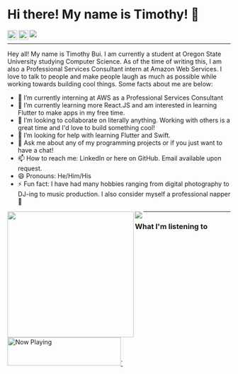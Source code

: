 # Hi there! My name is Timothy! 👋

<a href="https://kutt.it/1VgLvq" target="_blank">
  <img align="left" alt=LinkedIn" width="22px" src="https://cdn.jsdelivr.net/npm/simple-icons@v3/icons/linkedin.svg" />
</a>

<a href="https://kutt.it/Lsw8iB" target="_blank">
  <img align="left" alt="YouTube" width="22px" src="https://cdn.jsdelivr.net/npm/simple-icons@v3/icons/youtube.svg" />
</a>

![](https://komarev.com/ghpvc/?username=buitim&style=flat-square)

---

Hey all! My name is Timothy Bui. I am currently a student at Oregon State University studying Computer Science. As of the time of writing this, I am also a Professional Services Consultant intern at Amazon Web Services. I love to talk to people and make people laugh as much as possible while working towards building cool things. Some facts about me are below:

- 🔭 I’m currently interning at AWS as a Professional Services Consultant
- 🌱 I’m currently learning more React.JS and am interested in learning Flutter to make apps in my free time.
- 👯 I’m looking to collaborate on literally anything. Working with others is a great time and I'd love to build something cool!
- 🤔 I’m looking for help with learning Flutter and Swift.
- 💬 Ask me about any of my programming projects or if you just want to have a chat!
- 📫 How to reach me: LinkedIn or here on GitHub. Email available upon request.
- 😄 Pronouns: He/Him/His
- ⚡ Fun fact: I have had many hobbies ranging from digital photography to DJ-ing to music production. I also consider myself a professional napper 🛌

<div>
    <img align="left" width="285px" src="https://github-readme-stats.vercel.app/api/top-langs/?username=buitim&count_private=true&show_icons=true&theme=nord" />
</div>
<div>
    <img align="left" src="https://github-readme-stats.vercel.app/api?username=buitim&count_private=true&show_icons=true&theme=nord" />
</div>

---

### What I'm listening to

<a href="https://now-playing-profile-git-master.buitim.vercel.app/now-playing?open">
    <img src="https://now-playing-profile-git-master.buitim.vercel.app/now-playing" width="256" height="64" alt="Now Playing">`
</a>

<br>